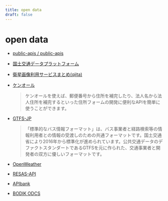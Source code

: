 ```yaml
---
title: open data
draft: false
---
```


# open data
- [public-apis / public-apis](https://github.com/public-apis/public-apis)

- [国土交通データプラットフォーム](https://www.mlit-data.jp/platform/)

- [衛星画像利用サービスまとめ(qiita)](https://qiita.com/tfukumori/items/c02fd855eb3379c026b7)

- [ケンオール](https://kenall.jp/docs/)
  > ケンオールを使えば、郵便番号から住所を補完したり、法人名から法人住所を補完するといった住所フォームの開発に便利なAPIを簡単に使うことができます。

- [GTFS-JP](https://www.gtfs.jp/)
  > 「標準的なバス情報フォーマット」は、バス事業者と経路検索等の情報利用者との情報の受渡しのための共通フォーマットです。国土交通省により2016年から標準化が進められています。公共交通データのデファクトスタンダートであるGTFSを元に作られた、交通事業者と開発者の双方に優しいフォーマットです。

- [OpenWeather](https://openweathermap.org/)

- [RESAS-API](https://opendata.resas-portal.go.jp/)

- [APIbank](https://www.apibank.jp/ApiBank/api)

- [BODIK ODCS](https://odcs.bodik.jp/)
